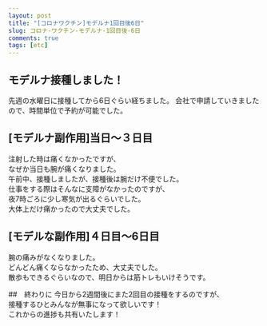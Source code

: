```yaml
---
layout: post
title: "[コロナワクチン]モデルナ1回目後6日"
slug: コロナ-ワクチン-モデルナ-1回目後-6日
comments: true
tags: [etc]
---
```

  
## モデルナ接種しました！

先週の水曜日に接種してから6日ぐらい経ちました。 
会社で申請していきましたので、時間単位で予約が可能でした。  

## [モデルナ副作用]当日〜３日目

注射した時は痛くなかったですが、  
なぜか当日も腕が痛くなりました。  
午前中、接種しましたが、接種後は腕だけ不便でした。  
仕事をする際はそんなに支障がなかったのですが、  
夜7時ごろに少し寒気が出るぐらいでした。  
大体上だけ痛かったので大丈夫でした。  

## [モデルな副作用]４日目〜6日目
腕の痛みがなくなりました。  
どんどん痛くならなかったため、大丈夫でした。  
散歩もできるぐらいなので、明日からは筋トレもいけそうです。  

##　終わりに
今日から2週間後にまた2回目の接種をするのですが、  
接種するひとみんなが無事になって欲しいです！  
これからの進捗も共有いたします！  
